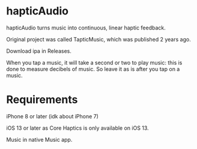 # hapticAudio
hapticAudio turns music into continuous, linear haptic feedback.

Original project was called TapticMusic, which was published 2 years ago.

Download ipa in Releases.

When you tap a music, it will take a second or two to play music: this is done to measure decibels of music. So leave it as is after you tap on a music.

# Requirements
iPhone 8 or later (idk about iPhone 7)

iOS 13 or later as Core Haptics is only available on iOS 13.

Music in native Music app.
